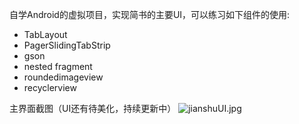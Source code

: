 自学Android的虚拟项目，实现简书的主要UI，可以练习如下组件的使用:
- TabLayout 
- PagerSlidingTabStrip
- gson 
- nested fragment
- roundedimageview 
- recyclerview 

主界面截图（UI还有待美化，持续更新中）
![jianshuUI.jpg](http://o81ljhejf.bkt.clouddn.com/myJianshu.png?imageView2/1/w/270/h/480/q/75) 
